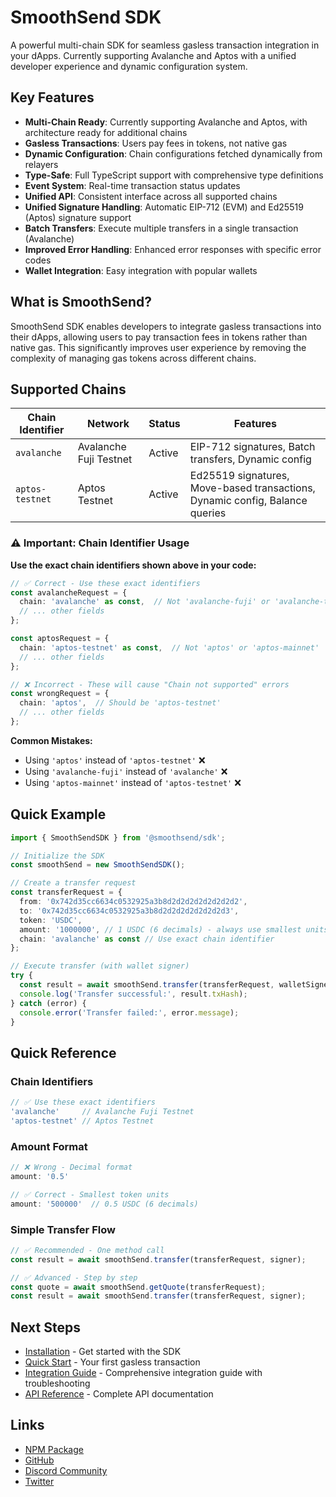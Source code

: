 # SmoothSend SDK

A powerful multi-chain SDK for seamless gasless transaction integration in your dApps. Currently supporting Avalanche and Aptos with a unified developer experience and dynamic configuration system.

## Key Features

- **Multi-Chain Ready**: Currently supporting Avalanche and Aptos, with architecture ready for additional chains
- **Gasless Transactions**: Users pay fees in tokens, not native gas
- **Dynamic Configuration**: Chain configurations fetched dynamically from relayers
- **Type-Safe**: Full TypeScript support with comprehensive type definitions
- **Event System**: Real-time transaction status updates
- **Unified API**: Consistent interface across all supported chains
- **Unified Signature Handling**: Automatic EIP-712 (EVM) and Ed25519 (Aptos) signature support
- **Batch Transfers**: Execute multiple transfers in a single transaction (Avalanche)
- **Improved Error Handling**: Enhanced error responses with specific error codes
- **Wallet Integration**: Easy integration with popular wallets

## What is SmoothSend?

SmoothSend SDK enables developers to integrate gasless transactions into their dApps, allowing users to pay transaction fees in tokens rather than native gas. This significantly improves user experience by removing the complexity of managing gas tokens across different chains.

## Supported Chains

| Chain Identifier | Network | Status | Features |
|------------------|---------|--------|----------|
| `avalanche` | Avalanche Fuji Testnet | Active | EIP-712 signatures, Batch transfers, Dynamic config |
| `aptos-testnet` | Aptos Testnet | Active | Ed25519 signatures, Move-based transactions, Dynamic config, Balance queries |

### ⚠️ Important: Chain Identifier Usage

**Use the exact chain identifiers shown above in your code:**

```typescript
// ✅ Correct - Use these exact identifiers
const avalancheRequest = {
  chain: 'avalanche' as const,  // Not 'avalanche-fuji' or 'avalanche-testnet'
  // ... other fields
};

const aptosRequest = {
  chain: 'aptos-testnet' as const,  // Not 'aptos' or 'aptos-mainnet'
  // ... other fields
};

// ❌ Incorrect - These will cause "Chain not supported" errors
const wrongRequest = {
  chain: 'aptos',  // Should be 'aptos-testnet'
  // ... other fields
};
```

**Common Mistakes:**
- Using `'aptos'` instead of `'aptos-testnet'` ❌
- Using `'avalanche-fuji'` instead of `'avalanche'` ❌
- Using `'aptos-mainnet'` instead of `'aptos-testnet'` ❌

## Quick Example

```typescript
import { SmoothSendSDK } from '@smoothsend/sdk';

// Initialize the SDK
const smoothSend = new SmoothSendSDK();

// Create a transfer request
const transferRequest = {
  from: '0x742d35cc6634c0532925a3b8d2d2d2d2d2d2d2d2',
  to: '0x742d35cc6634c0532925a3b8d2d2d2d2d2d2d2d3',
  token: 'USDC',
  amount: '1000000', // 1 USDC (6 decimals) - always use smallest units!
  chain: 'avalanche' as const // Use exact chain identifier
};

// Execute transfer (with wallet signer)
try {
  const result = await smoothSend.transfer(transferRequest, walletSigner);
  console.log('Transfer successful:', result.txHash);
} catch (error) {
  console.error('Transfer failed:', error.message);
}
```

## Quick Reference

### Chain Identifiers
```typescript
// ✅ Use these exact identifiers
'avalanche'     // Avalanche Fuji Testnet
'aptos-testnet' // Aptos Testnet
```

### Amount Format
```typescript
// ❌ Wrong - Decimal format
amount: '0.5'

// ✅ Correct - Smallest token units
amount: '500000'  // 0.5 USDC (6 decimals)
```

### Simple Transfer Flow
```typescript
// ✅ Recommended - One method call
const result = await smoothSend.transfer(transferRequest, signer);

// ✅ Advanced - Step by step
const quote = await smoothSend.getQuote(transferRequest);
const result = await smoothSend.transfer(transferRequest, signer);
```

## Next Steps

- [Installation](./installation) - Get started with the SDK
- [Quick Start](./quick-start) - Your first gasless transaction
- [Integration Guide](./integration-guide) - Comprehensive integration guide with troubleshooting
- [API Reference](./api/) - Complete API documentation

## Links

- [NPM Package](https://www.npmjs.com/package/@smoothsend/sdk)
- [GitHub](https://github.com/smoothsend)
- [Discord Community](https://discord.gg/fF6cdJFWnM)
- [Twitter](https://x.com/smoothsend)
